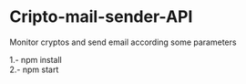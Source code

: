 # Cripto-mail-sender-API
Monitor cryptos and send email according some parameters


1.- npm install \
2.- npm start
